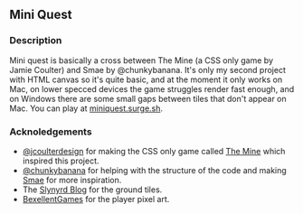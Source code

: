 ## Mini Quest
### Description
Mini quest is basically a cross between The Mine (a CSS only game by Jamie Coulter) and Smae by @chunkybanana. It's only my second project with HTML canvas so it's quite basic, and at the moment it only works on Mac, on lower specced devices the game struggles render fast enough, and on Windows there are some small gaps between tiles that don't appear on Mac. You can play at [miniquest.surge.sh](https://miniquest.surge.sh).

### Acknoledgements
- [@jcoulterdesign](https://codepen.io/jcoulterdesign) for making the CSS only game called [The Mine](https://codepen.io/jcoulterdesign/pen/NOMeEb?editors=1010) which inspired this project.
- [@chunkybanana](https://github.com/chunkybanana) for helping with the structure of the code and making [Smae](https://smae.surge.sh) for more inspiration.
- The [Slynyrd Blog](https://www.slynyrd.com/blog/2019/8/27/pixelblog-20-top-down-tiles) for the ground tiles.
- [BexellentGames](https://www.gamedevmarket.net/member/bexcellent-games/) for the player pixel art.
